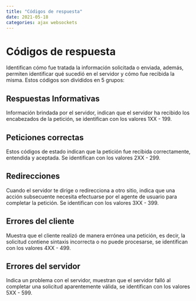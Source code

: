 ```yaml
---
title: "Códigos de respuesta"
date: 2021-05-18
categories: ajax websockets
---
```


# Códigos de respuesta
Identifican cómo fue tratada la información solicitada o enviada, además, permiten identificar qué sucedió en el servidor y cómo fue recibida la misma. Estos códigos son divididos en 5 grupos:

## Respuestas Informativas
Información brindada por el servidor, indican que el servidor ha recibido los encabezados de la petición, se identifican con los valores 1XX - 199.

## Peticiones correctas
Estos códigos de estado indican que la petición fue recibida correctamente, entendida y aceptada. Se identifican con los valores 2XX - 299.

## Redirecciones
Cuando el servidor te dirige o redirecciona a otro sitio, indica que una acción subsecuente necesita efectuarse por el agente de usuario para completar la petición. Se identifican con los valores 3XX - 399.

## Errores del cliente
Muestra que el cliente realizó de manera errónea una petición, es decir, la solicitud contiene sintaxis incorrecta o no puede procesarse, se identifican con los valores 4XX - 499.

## Errores del servidor
Indica un problema con el servidor, muestran que el servidor falló al completar una solicitud aparentemente válida, se identifican con los valores 5XX - 599.
